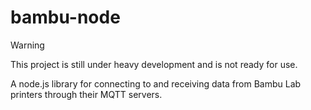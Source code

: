 # bambu-node

> [!WARNING]  
> This project is still under heavy development and is not ready for use.

A node.js library for connecting to and receiving data from Bambu Lab printers through
their MQTT servers.
